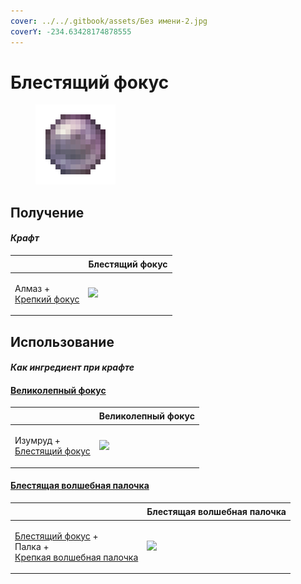 ```yaml
---
cover: ../../.gitbook/assets/Без имени-2.jpg
coverY: -234.63428174878555
---
```


# Блестящий фокус

<figure><img src="../../.gitbook/assets/focus_2_128.png" alt=""><figcaption></figcaption></figure>

## Получение

#### _Крафт_

| ㅤ                                                        |  Блестящий фокус                        |
| -------------------------------------------------------- | --------------------------------------- |
| <p>Алмаз +<br><a href="focus_1.md">Крепкий фокус</a></p> | ![](../../.gitbook/assets/focus\_2.png) |

## Использование

#### _Как ингредиент при крафте_

#### [Великолепный фокус](focus_3.md)

| ㅤ                                                            |  Великолепный фокус                     |
| ------------------------------------------------------------ | --------------------------------------- |
| <p>Изумруд +<br><a href="focus_2.md">Блестящий фокус</a></p> | ![](../../.gitbook/assets/focus\_3.png) |

#### [Блестящая волшебная палочка](divining_rod_2.md)

| ㅤ                                                                                                                         |  Блестящая волшебная палочка                    |
| ------------------------------------------------------------------------------------------------------------------------- | ----------------------------------------------- |
| <p><a href="focus_2.md">Блестящий фокус</a> +<br>Палка +<br><a href="divining_rod_1.md">Крепкая волшебная палочка</a></p> | ![](../../.gitbook/assets/divining\_rod\_2.png) |

